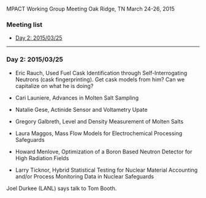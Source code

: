 MPACT Working Group Meeting
Oak Ridge, TN
March 24-26, 2015

### Meeting list
* [Day 2: 2015/03/25](#meeting-20150325)

***

### Day 2: 2015/03/25
* Eric Rauch, Used Fuel Cask Identification through Self-Interrogating Neutrons
 (cask fingerprinting).
Get cask models from him?
Can we capitalize on what he is doing?

* Cari Launiere, Advances in Molten Salt Sampling

* Natalie Gese, Actinide Sensor and Voltametry Upate

* Gregory Galbreth, Level and Density Measurement of Molten Salts

* Laura Maggos, Mass Flow Models for Electrochemical Processing Safeguards

* Howard Menlove, Optimization of a Boron Based Neutron Detector for High Radiation Fields

* Larry Ticknor, Hybrid Statistical Testing for Nuclear Material Accounting and/or Process Monitoring Data in Nuclear Safeguards

Joel Durkee (LANL) says talk to Tom Booth.






